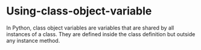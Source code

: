 # Using-class-object-variable
In Python, class object variables are variables that are shared by all instances of a class. They are defined inside the class definition but outside any instance method. 

